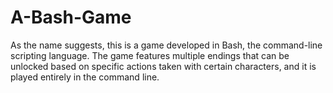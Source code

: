 # A-Bash-Game

As the name suggests, this is a game developed in Bash, 
the command-line scripting language.
The game features multiple endings
that can be unlocked based on specific actions taken with certain characters,
and it is played entirely in the command line.

